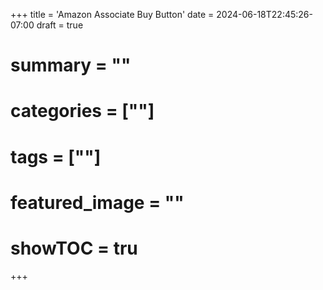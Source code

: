 +++
title = 'Amazon Associate Buy Button'
date = 2024-06-18T22:45:26-07:00
draft = true
# summary = ""
# categories = [""]
# tags = [""]
# featured_image = ""
# showTOC = tru
+++
